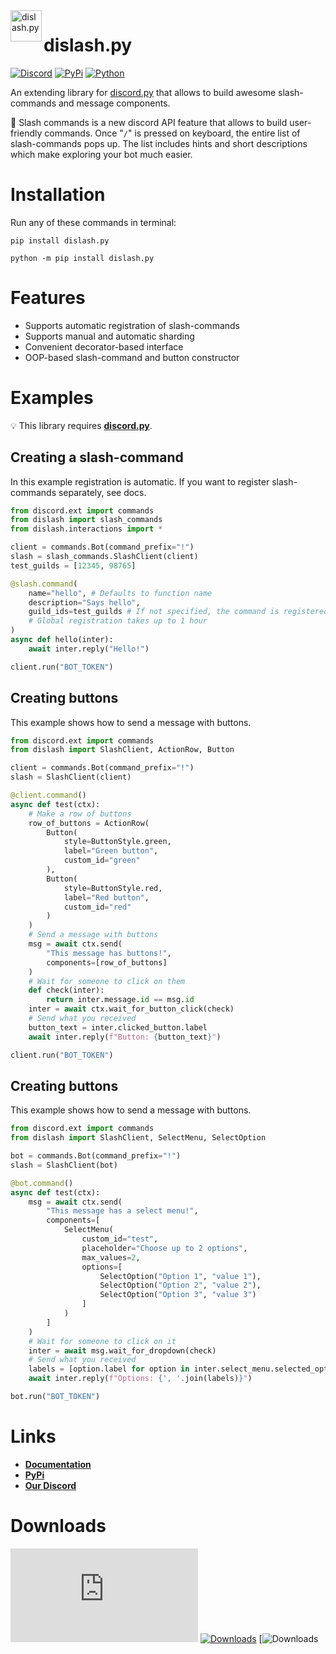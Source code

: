 <img src="https://cdn.discordapp.com/attachments/808032994668576829/813135069661102110/dislash_emb_crop.png" align="left" width="50" title="dislash.py">
<h1>dislash.py</h1>


[![Discord](https://discord.com/api/guilds/808030843078836254/embed.png)](https://discord.gg/gJDbCw8aQy)
[![PyPi](https://img.shields.io/pypi/v/dislash.py.svg)](https://pypi.org/project/dislash.py)
[![Python](https://img.shields.io/pypi/pyversions/dislash.py.svg)](https://pypi.python.org/pypi/dislash.py)

An extending library for [discord.py](https://github.com/Rapptz/discord.py) that allows to build awesome slash-commands and message components.

📄 Slash commands is a new discord API feature that allows to build user-friendly commands. Once "`/`" is pressed on keyboard, the entire list of slash-commands pops up. The list includes hints and short descriptions which make exploring your bot much easier.


# Installation

Run any of these commands in terminal:
```
pip install dislash.py
```
```
python -m pip install dislash.py
```



# Features

* Supports automatic registration of slash-commands
* Supports manual and automatic sharding
* Convenient decorator-based interface
* OOP-based slash-command and button constructor



# Examples
💡 This library requires **[discord.py](https://github.com/Rapptz/discord.py)**.


## Creating a slash-command
In this example registration is automatic.
If you want to register slash-commands separately, see docs.

```python
from discord.ext import commands
from dislash import slash_commands
from dislash.interactions import *

client = commands.Bot(command_prefix="!")
slash = slash_commands.SlashClient(client)
test_guilds = [12345, 98765]

@slash.command(
    name="hello", # Defaults to function name
    description="Says hello",
    guild_ids=test_guilds # If not specified, the command is registered globally
    # Global registration takes up to 1 hour
)
async def hello(inter):
    await inter.reply("Hello!")

client.run("BOT_TOKEN")
```


## Creating buttons

This example shows how to send a message with buttons.

```python
from discord.ext import commands
from dislash import SlashClient, ActionRow, Button

client = commands.Bot(command_prefix="!")
slash = SlashClient(client)

@client.command()
async def test(ctx):
    # Make a row of buttons
    row_of_buttons = ActionRow(
        Button(
            style=ButtonStyle.green,
            label="Green button",
            custom_id="green"
        ),
        Button(
            style=ButtonStyle.red,
            label="Red button",
            custom_id="red"
        )
    )
    # Send a message with buttons
    msg = await ctx.send(
        "This message has buttons!",
        components=[row_of_buttons]
    )
    # Wait for someone to click on them
    def check(inter):
        return inter.message.id == msg.id
    inter = await ctx.wait_for_button_click(check)
    # Send what you received
    button_text = inter.clicked_button.label
    await inter.reply(f"Button: {button_text}")

client.run("BOT_TOKEN")
```


## Creating buttons

This example shows how to send a message with buttons.

```python
from discord.ext import commands
from dislash import SlashClient, SelectMenu, SelectOption

bot = commands.Bot(command_prefix="!")
slash = SlashClient(bot)

@bot.command()
async def test(ctx):
    msg = await ctx.send(
        "This message has a select menu!",
        components=[
            SelectMenu(
                custom_id="test",
                placeholder="Choose up to 2 options",
                max_values=2,
                options=[
                    SelectOption("Option 1", "value 1"),
                    SelectOption("Option 2", "value 2"),
                    SelectOption("Option 3", "value 3")
                ]
            )
        ]
    )
    # Wait for someone to click on it
    inter = await msg.wait_for_dropdown(check)
    # Send what you received
    labels = [option.label for option in inter.select_menu.selected_options]
    await inter.reply(f"Options: {', '.join(labels)}")

bot.run("BOT_TOKEN")
```


# Links
- **[Documentation](https://dislashpy.readthedocs.io/en/latest)**
- **[PyPi](https://pypi.org/project/dislash.py)**
- **[Our Discord](https://discord.gg/gJDbCw8aQy)**


# Downloads


[![Downloads](https://pepy.tech/badge/dislash.py)](https://pepy.tech/project/dislash.py)
[![Downloads](https://pepy.tech/badge/dislash.py/month)](https://pepy.tech/project/dislash.py)
[![Downloads](https://pepy.tech/badge/dislash.py/week)
